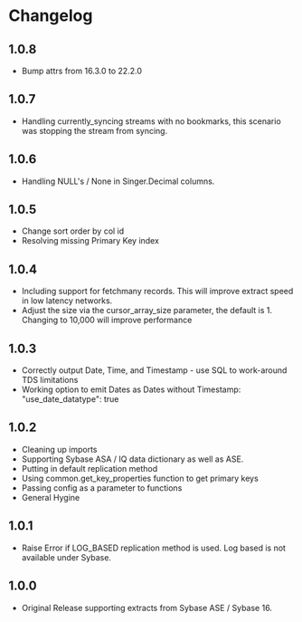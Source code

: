 # Changelog

## 1.0.8
 * Bump attrs from 16.3.0 to 22.2.0

## 1.0.7
 * Handling currently_syncing streams with no bookmarks, this scenario was stopping the stream from syncing.

## 1.0.6
 * Handling NULL's / None in Singer.Decimal columns.

## 1.0.5
 * Change sort order by col id
 * Resolving missing Primary Key index

## 1.0.4
 * Including support for fetchmany records. This will improve extract speed in low latency networks.
 * Adjust the size via the cursor_array_size parameter, the default is 1. Changing to 10,000 will improve performance

## 1.0.3
 * Correctly output Date, Time, and Timestamp - use SQL to work-around TDS limitations
 * Working option to emit Dates as Dates without Timestamp: "use_date_datatype": true
 
## 1.0.2
 * Cleaning up imports
 * Supporting Sybase ASA / IQ data dictionary as well as ASE.
 * Putting in default replication method
 * Using common.get_key_properties function to get primary keys
 * Passing config as a parameter to functions
 * General Hygine
## 1.0.1
 * Raise Error if LOG_BASED replication method is used. Log based is not available under Sybase.

## 1.0.0
 * Original Release supporting extracts from Sybase ASE / Sybase 16.
